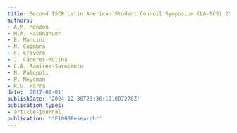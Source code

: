```yaml
---
title: Second ISCB Latin American Student Council Symposium (LA-SCS) 2016
authors:
- A.M. Monzon
- M.A. Hasenahuer
- E. Mancini
- N. Coimbra
- F. Cravero
- J. Cáceres-Molina
- C.A. Ramírez-Sarmiento
- N. Palopoli
- P. Meysman
- R.G. Parra
date: '2017-01-01'
publishDate: '2024-12-30T23:36:10.007278Z'
publication_types:
- article-journal
publication: '*F1000Research*'
---
```

